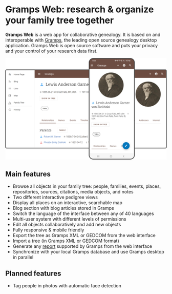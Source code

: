 # Gramps Web: research & organize your family tree together

**Gramps Web** is a web app for collaborative genealogy. It is based on and interoperable with [Gramps](https://gramps-project.org/blog/), the leading open source genealogy desktop application. Gramps Web is open source software and puts your privacy and your control of your research data first.

![](screenshot.png)

## Main features

- Browse all objects in your family tree: people, families, events, places, repositories, sources, citations, media objects, and notes
- Two different interactive pedigree views
- Display all places on an interactive, searchable map
- Blog section with blog articles stored in Gramps
- Switch the language of the interface between any of 40 languages
- Multi-user system with different levels of permissions
- Edit all objects collaboratively and add new objects
- Fully responsive & mobile friendly
- Export the tree as Gramps XML or GEDCOM from the web interface
- Import a tree (in Gramps XML or GEDCOM format)
- Generate any [report](https://gramps-project.org/wiki/index.php/Gramps_5.1_Wiki_Manual_-_Reports) supported by Gramps from the web interface
- Synchronize with your local Gramps database and use Gramps desktop in parallel

## Planned features

- Tag people in photos with automatic face detection
